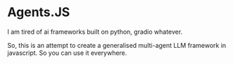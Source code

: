 # Agents.JS

I am tired of ai frameworks built on python, gradio whatever.

So, this is an attempt to create a generalised multi-agent LLM framework
in javascript. So you can use it everywhere.
